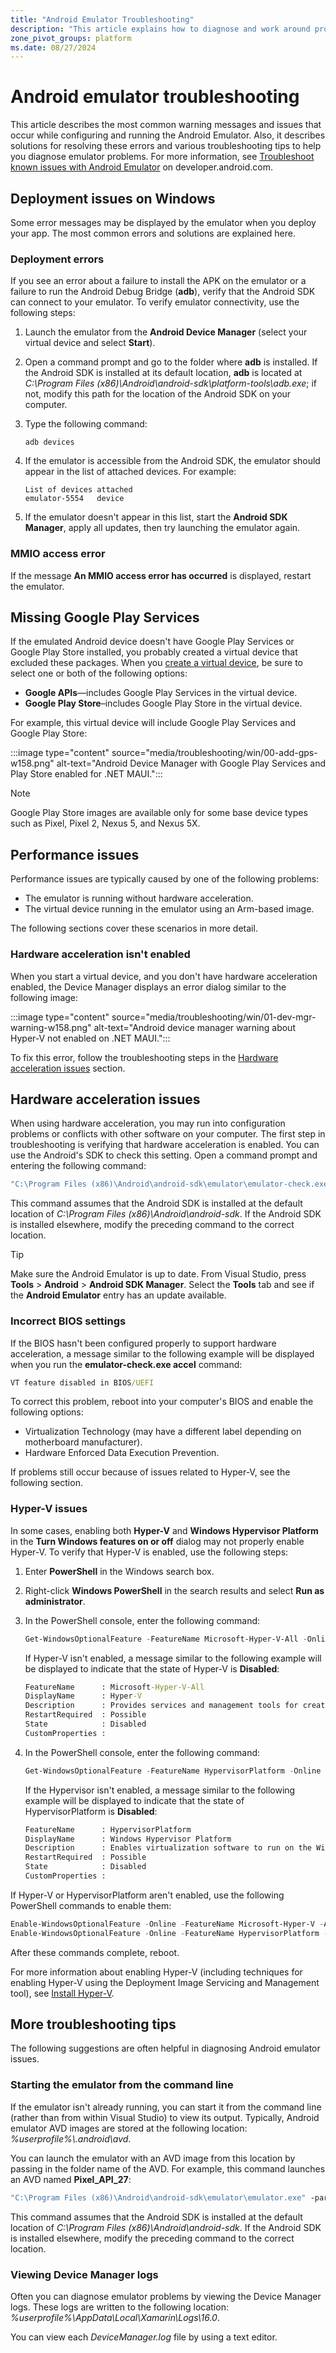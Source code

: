 ```yaml
---
title: "Android Emulator Troubleshooting"
description: "This article explains how to diagnose and work around problems that may occur when using the Android Emulator to deploy and run your .NET MAUI app."
zone_pivot_groups: platform
ms.date: 08/27/2024
---
```


# Android emulator troubleshooting

This article describes the most common warning messages and issues that occur while configuring and running the Android Emulator. Also, it describes solutions for resolving these errors and various troubleshooting tips to help you diagnose emulator problems. For more information, see [Troubleshoot known issues with Android Emulator](https://developer.android.com/studio/run/emulator-troubleshooting) on developer.android.com.

## Deployment issues on Windows

Some error messages may be displayed by the emulator when you deploy your app. The most common errors and solutions are explained here.

### Deployment errors

If you see an error about a failure to install the APK on the emulator or a failure to run the Android Debug Bridge (**adb**), verify that the Android SDK can connect to your emulator. To verify emulator connectivity, use the following steps:

01. Launch the emulator from the **Android Device Manager** (select your virtual device and select **Start**).

01. Open a command prompt and go to the folder where **adb** is installed. If the Android SDK is installed at its default location, **adb** is located at _C:\\Program Files (x86)\\Android\\android-sdk\\platform-tools\\adb.exe_; if not, modify this path for the location of the Android SDK on your computer.

01. Type the following command:

    ```console
    adb devices
    ```

01. If the emulator is accessible from the Android SDK, the emulator should appear in the list of attached devices. For example:

    ```console
    List of devices attached
    emulator-5554   device
    ```

01. If the emulator doesn't appear in this list, start the **Android SDK Manager**, apply all updates, then try launching the emulator again.

### MMIO access error

If the message **An MMIO access error has occurred** is displayed, restart the emulator.

## Missing Google Play Services

If the emulated Android device doesn't have Google Play Services or Google Play Store installed, you probably created a virtual device that excluded these packages. When you [create a virtual device](device-manager.md), be sure to select one or both of the following options:

- **Google APIs**&mdash;includes Google Play Services in the virtual device.
- **Google Play Store**&ndash;includes Google Play Store in the virtual device.

For example, this virtual device will include Google Play Services and Google Play Store:

:::image type="content" source="media/troubleshooting/win/00-add-gps-w158.png" alt-text="Android Device Manager with Google Play Services and Play Store enabled for .NET MAUI.":::

> [!NOTE]
> Google Play Store images are available only for some base device types such as Pixel, Pixel 2, Nexus 5, and Nexus 5X.

## Performance issues

Performance issues are typically caused by one of the following problems:

- The emulator is running without hardware acceleration.
- The virtual device running in the emulator using an Arm-based image.

The following sections cover these scenarios in more detail.

### Hardware acceleration isn't enabled

When you start a virtual device, and you don't have hardware acceleration enabled, the Device Manager displays an error dialog similar to the following image:

:::image type="content" source="media/troubleshooting/win/01-dev-mgr-warning-w158.png" alt-text="Android device manager warning about Hyper-V not enabled on .NET MAUI.":::

To fix this error, follow the troubleshooting steps in the [Hardware acceleration issues](#hardware-acceleration-issues) section.

## Hardware acceleration issues

When using hardware acceleration, you may run into configuration problems or conflicts with other software on your computer. The first step in troubleshooting is verifying that hardware acceleration is enabled. You can use the Android's SDK to check this setting. Open a command prompt and entering the following command:

```cmd
"C:\Program Files (x86)\Android\android-sdk\emulator\emulator-check.exe" accel
```

This command assumes that the Android SDK is installed at the default location of _C:\\Program Files (x86)\\Android\\android-sdk_. If the Android SDK is installed elsewhere, modify the preceding command to the correct location.

> [!TIP]
> Make sure the Android Emulator is up to date. From Visual Studio, press **Tools** > **Android** > **Android SDK Manager**. Select the **Tools** tab and see if the **Android Emulator** entry has an update available.

### Incorrect BIOS settings

If the BIOS hasn't been configured properly to support hardware acceleration, a message similar to the following example will be displayed when you run the **emulator-check.exe accel** command:

```cmd
VT feature disabled in BIOS/UEFI
```

To correct this problem, reboot into your computer's BIOS and enable the following options:

- Virtualization Technology (may have a different label depending on motherboard manufacturer).
- Hardware Enforced Data Execution Prevention.

If problems still occur because of issues related to Hyper-V, see the following section.

### Hyper-V issues

In some cases, enabling both **Hyper-V** and **Windows Hypervisor Platform** in the **Turn Windows features on or off** dialog may not properly enable Hyper-V. To verify that Hyper-V is enabled, use the following steps:

01. Enter **PowerShell** in the Windows search box.

01. Right-click **Windows PowerShell** in the search results and select **Run as administrator**.

01. In the PowerShell console, enter the following command:

    ```powershell
    Get-WindowsOptionalFeature -FeatureName Microsoft-Hyper-V-All -Online
    ```

    If Hyper-V isn't enabled, a message similar to the following example will be displayed to indicate that the state of Hyper-V is **Disabled**:

    ```cmd
    FeatureName      : Microsoft-Hyper-V-All
    DisplayName      : Hyper-V
    Description      : Provides services and management tools for creating and running virtual machines and their resources.
    RestartRequired  : Possible
    State            : Disabled
    CustomProperties :
    ```

01. In the PowerShell console, enter the following command:

    ```powershell
    Get-WindowsOptionalFeature -FeatureName HypervisorPlatform -Online
    ```

    If the Hypervisor isn't enabled, a message similar to the following example will be displayed to indicate that the state of HypervisorPlatform is **Disabled**:

    ```cmd
    FeatureName      : HypervisorPlatform
    DisplayName      : Windows Hypervisor Platform
    Description      : Enables virtualization software to run on the Windows hypervisor
    RestartRequired  : Possible
    State            : Disabled
    CustomProperties :
    ```

If Hyper-V or HypervisorPlatform aren't enabled, use the following PowerShell commands to enable them:

```powershell
Enable-WindowsOptionalFeature -Online -FeatureName Microsoft-Hyper-V -All
Enable-WindowsOptionalFeature -Online -FeatureName HypervisorPlatform -All
```

After these commands complete, reboot.

For more information about enabling Hyper-V (including techniques for enabling Hyper-V using the Deployment Image Servicing and Management tool), see [Install Hyper-V](/virtualization/hyper-v-on-windows/quick-start/enable-hyper-v).

## More troubleshooting tips

The following suggestions are often helpful in diagnosing Android emulator issues.

### Starting the emulator from the command line

If the emulator isn't already running, you can start it from the command line (rather than from within Visual Studio) to view its output. Typically, Android emulator AVD images are stored at the following location: _%userprofile%\\.android\\avd_.

You can launch the emulator with an AVD image from this location by passing in the folder name of the AVD. For example, this command launches an AVD named **Pixel_API_27**:

```cmd
"C:\Program Files (x86)\Android\android-sdk\emulator\emulator.exe" -partition-size 2000 -no-boot-anim -verbose -feature WindowsHypervisorPlatform -avd pixel_5_-_api_30 -prop monodroid.avdname=pixel_5_-_api_30
```

This command assumes that the Android SDK is installed at the default location of _C:\\Program Files (x86)\\Android\\android-sdk_. If the Android SDK is installed elsewhere, modify the preceding command to the correct location.

### Viewing Device Manager logs

Often you can diagnose emulator problems by viewing the Device Manager logs. These logs are written to the following location: _%userprofile%\\AppData\\Local\\Xamarin\\Logs\\16.0_.

You can view each _DeviceManager.log_ file by using a text editor.

